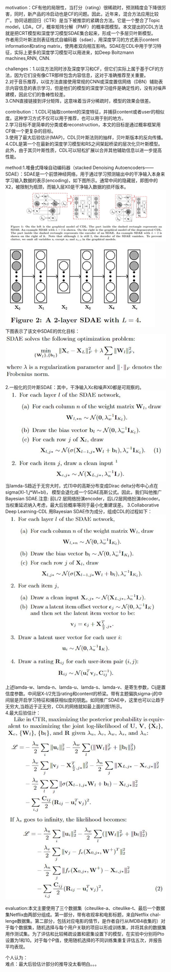 motivation：CF有他的局限性，当打分（rating）很稀疏时，预测精度会下降很厉害，同时，新产品的冷启动也是CF的问题。因此，近年来，混合方法应用比较广。协同话题回归（CTR）是当下被推崇的紧耦合方法。它是一个整合了Topic model，LDA，CF，概率矩阵分解（PMF）的概率图模型。本文提出的CDL方法就是把CRT模型和深度学习模型SDAE集合起来，形成一个多层贝叶斯模型。  
作者用贝叶斯法则表征栈式自编码器（sdae），用深度学习的方式表示content information和rating matrix，使两者双向相互影响。SDAE在CDL中用于学习特征，实际上更多的深度学习模型可以用进来，如Deep Boltzmann machines,RNN, CNN.  
  
challenges：1.以往方法同时涉及深度学习和CF，但它们实际上属于基于CF的方法，因为它们没有像CTR那样包含内容信息，这对于准确推荐至关重要。  
2.对于音乐推荐，以往方法直接使用常规的CNN或深度置信网络（DBN）辅助表示内容信息的表示学习，但是他们的模型的深度学习组件是确定性的，没有对噪声建模，因此它们的鲁棒性较差。  
3.CNN直接链接到评分矩阵，这意味着当评分稀疏时，模型的效果会很差。  
  
contribution：1.CDL可抽取content的深度特征，并捕获content或者user的相似度。这种学习方式不仅可以用于推荐，也可以用于别的地方。  
2.学习目标不是简单的分类或者reconstruction，本文的目标是通过概率框架用CF做一个更复杂的目标。  
3.使用了最大后验估计(MAP)，CDL贝叶斯法则的抽样，贝叶斯版本的反向传播。  
4.CDL是第一个在最新的深度学习模型和RS之间架起桥梁的层次化贝叶斯模型。此外，由于其贝叶斯性质，CDL可以轻松扩展以合并其他辅助信息以进一步提高性能。  

method:1.堆叠式降噪自动编码器（stacked Denoising Autoencoders——SDAE）：SDAE是一个前馈神经网络，用于通过学习预测输出中的干净输入本身来学习输入数据的表示(encoding)，如下图所示。通常中间的隐藏层，即图中的X2，被限制为瓶颈，而输入层X0是干净输入数据的损坏版本。
![Image text](https://github.com/wqf321/recommandation-reading/blob/master/2015-Collaborative%20Deep%20Learning%20for%20Recommender%20Systems/1.jpg)  
![Image text](https://github.com/wqf321/recommandation-reading/blob/master/2015-Collaborative%20Deep%20Learning%20for%20Recommender%20Systems/2.jpg)  
下图表示了该文中SDAE的优化目标：  
![Image text](https://github.com/wqf321/recommandation-reading/blob/master/2015-Collaborative%20Deep%20Learning%20for%20Recommender%20Systems/3.jpg)  

2.一般化的贝叶斯SDAE：其中，干净输入Xc和噪声X0都是可观察的。![Image text](https://github.com/wqf321/recommandation-reading/blob/master/2015-Collaborative%20Deep%20Learning%20for%20Recommender%20Systems/4.jpg)  
当lamda-S趋近于无穷大时，式(1)中的高斯分布变成Dirac delta分布中心点在sigma(Xl-1,j*Wl+bl)，
模型会退化成一个SDAE高斯公式。因此，我们叫他推广Bayesian SDAE.注意: 前L/2 层网络扮演encoder，后L/2层网络扮演decoder。当权重延迟纳入考虑，最大后验概率等同于最小化重建误差。
3.Collaborative Deep Learning-CDL
用Bayesian SDAE作为成分，组成CDL的过程如下：![Image text](https://github.com/wqf321/recommandation-reading/blob/master/2015-Collaborative%20Deep%20Learning%20for%20Recommender%20Systems/5.jpg)    
上述lamda-w、lamda-n、lamda-u、lamda-s、lamda-v、是寄生参数，Cij是置信度参数。中间层X-l/2充当rating和content的桥梁。带有主题偏执sigma-j的中间层是开启学习特征和捕获相似度的钥匙。如同推广SDAE中，这里也可以让趋于无穷大,当趋近于正无穷，CDL的网络就如最上面的图1所示。  
4.最大后验估计：  
![Image text](https://github.com/wqf321/recommandation-reading/blob/master/2015-Collaborative%20Deep%20Learning%20for%20Recommender%20Systems/6.jpg)    

evaluation:本文主要使用了三个数据集（citeulike-a、citeulike-t、最后一个数据集Netflix由两部分组成。第一部分，带有收视率和电影标题，来自Netflix chal-lenge数据集。第二部分，包括对应电影的情节，是作者自行从IMDB4收集的）对于每个数据集，随机选择与每个用户关联的项目以形成训练集，并将其余的数据集用作测试集。为了评估和比较稀疏设置和密集设置下的模型，在实验中分别将Pto设置为1和10。对于每个P值，使用随机选择的不同训练集重复评估五次，并报告平均表现。

个人认为：  
难点：最大后验估计部分的推导没太看明白。。。
